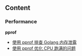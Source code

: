 ## Content

### Performance

**pprof**

+ [使用 pprof 排查 Golang 内存泄露](https://zhuanlan.zhihu.com/p/265080950)
+ [使用 pprof 优化 CPU 跑满的问题](./使用pprof优化CPU跑满的问题.md)